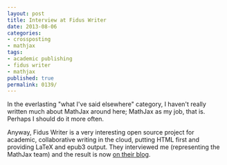 ```yaml
---
layout: post
title: Interview at Fidus Writer
date: 2013-08-06
categories:
- crossposting
- mathjax
tags:
- academic publishing
- fidus writer
- mathjax
published: true
permalink: 0139/
---
```


In the everlasting "what I've said elsewhere" category, I haven't really written much about MathJax around here; MathJax as my job, that is. Perhaps I should do it more often.

Anyway, Fidus Writer is a very interesting open source project for academic, collaborative writing in the cloud, putting HTML first and providing LaTeX and epub3 output. They interviewed me (representing the MathJax team) and the result is now [on their blog](http://fiduswriter.com/2013/08/06/math-in-the-browser/).

